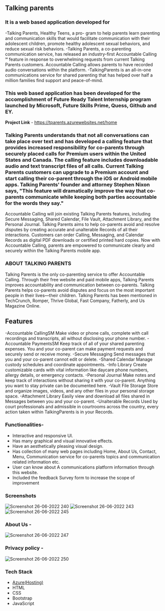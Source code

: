 ## Talking parents ##

### It is a web based application developed for
-Talking Parents, Healthy Teens, a pro- gram to help parents learn parenting and communication skills that would facilitate communication with their adolescent children, promote healthy adolescent sexual behaviors, and reduce sexual risk behaviors.
-Talking Parents, a co-parenting communication service, has released an industry-first Accountable Calling ℠ feature in response to overwhelming requests from current Talking Parents customers. Accountable Calling allows parents to have recorded audio conversations within the platform.
-TalkingParents is an all-in-one communications service for shared parenting that has helped over half a million families find support and peace-of-mind.

### This web based application has been developed for the accomplishment of Future Ready Talent Internship program launched by Microsoft, Future Skills Prime, Quess, Github and EY.

**Project Link** - https://tparents.azurewebsites.net/home

### Talking Parents understands that not all conversations can take place over text and has developed a calling feature that provides increased responsibility for co-parents through securely placed calls for Premium users within the United States and Canada. The calling feature includes downloadable audio and text transcript files of all calls. Current Talking Parents customers can upgrade to a Premium account and start calling their co-parent through the iOS or Android mobile apps. Talking Parents' founder and attorney Stephen Nixon says, "This feature will dramatically improve the way that co-parents communicate while keeping both parties accountable for the words they say."

Accountable Calling will join existing Talking Parents features, including Secure Messaging, Shared Calendar, File Vault, Attachment Library, and the Personal Journal. Talking Parents aims to help co-parents avoid and resolve disputes by creating accurate and unalterable Records of all their interactions. Customers can order Calling, Messaging, and Calendar Records as digital PDF downloads or certified printed hard copies. Now with Accountable Calling, parents are empowered to communicate clearly and securely within the Talking Parents mobile app.

### ABOUT TALKING PARENTS
Talking Parents is the only co-parenting service to offer Accountable Calling. Through their free website and paid mobile apps, Talking Parents improves accountability and communication between co-parents. Talking Parents helps co-parents avoid disputes and focus on the most important people in their lives—their children. Talking Parents has been mentioned in TechCrunch, Romper, Thrive Global, Fast Company, Fatherly, and Us Magazine Online.


## Features 
-Accountable CallingSM
Make video or phone calls, complete with call recordings and transcripts, all without disclosing your phone number.
-Accountable PaymentsSM
Keep track of all of your shared parenting expenses. You and your co-parent can make payment requests and securely send or receive money.
-Secure Messaging
Send messages that you and your co-parent cannot edit or delete.
-Shared Calendar
Manage custody schedules and coordinate appointments.
-Info Library
Create customizable cards with vital information like daycare phone numbers, allergy details, or emergency contacts.
-Personal Journal
Make notes and keep track of interactions without sharing it with your co-parent. Anything you want to stay private can be documented here.
-Vault File Storage
Store and organize images, videos, and any other files in your personal storage space.
-Attachment Library
Easily view and download all files shared in Messages between you and your co-parent.
-Unalterable Records
Used by court professionals and admissible in courtrooms across the country, every action taken within TalkingParents is in your Records. 

###  Functionalities-

- Interactive and responsive UI.
- Has many graphical and visual innovative effects.
- Have an aesthetically pleasing visual design.
- Has collection of many web pages including Home, About Us, Contact, Menu, Communication service for co-parents topics and communication related information etc.
- User can know about A communications platform information through this website.
- Included the feedback Survey form to increase the scope of improvement 

### Screenshots

![Screenshot  26-06-2022   240](https://user-images.githubusercontent.com/104090204/175807864-67f78870-a9ab-41ca-a198-c2256360d958.png)
![Screenshot  26-06-2022  243](https://user-images.githubusercontent.com/104090204/175807902-801f3551-ad46-4537-8ee7-fcc3967948b4.png)
![Screenshot  26-06-2022   245](https://user-images.githubusercontent.com/104090204/175807670-a0f06c10-1197-447d-98e3-9abe6ad72283.png)

### About Us -

![Screenshot  26-06-2022   247](https://user-images.githubusercontent.com/104090204/175807776-e69fd3a8-8077-4d82-97cf-d0bf4769a831.png)


### Privacy policy -

![Screenshot  26-06-2022   250](https://user-images.githubusercontent.com/104090204/175808029-ee96af5b-fff2-4b9c-beeb-e285af5fd57d.png)

### Tech Stack 

- [Azure(Hosting)](https://azure.microsoft.com/en-in/features/azure-portal/)
- HTML
- CSS
- Bootstrap
- JavaScript










